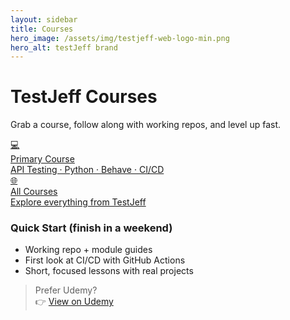 ```yaml
---
layout: sidebar
title: Courses
hero_image: /assets/img/testjeff-web-logo-min.png
hero_alt: testJeff brand
---
```


# TestJeff Courses

Grab a course, follow along with working repos, and level up fast.

<div class="feature-grid">
  <a class="feature-card" href="/courses/api-testing-python-behave">
    <div class="feature-card__icon">💻</div>
    <div class="feature-card__title">Primary Course</div>
    <div class="feature-card__subtitle">API Testing · Python · Behave · CI/CD</div>
  </a>

  <a class="feature-card" href="/courses/all">
    <div class="feature-card__icon">🌐</div>
    <div class="feature-card__title">All Courses</div>
    <div class="feature-card__subtitle">Explore everything from TestJeff</div>
  </a>
</div>

### Quick Start (finish in a weekend)
- Working repo + module guides
- First look at CI/CD with GitHub Actions
- Short, focused lessons with real projects

> Prefer Udemy?  
👉 <a href="https://www.udemy.com/user/jeffflater/">View on Udemy</a>

